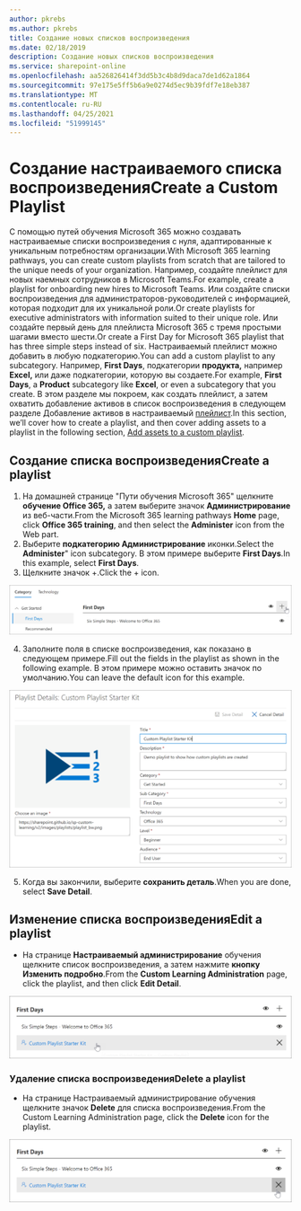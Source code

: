 ```yaml
---
author: pkrebs
ms.author: pkrebs
title: Создание новых списков воспроизведения
ms.date: 02/18/2019
description: Создание новых списков воспроизведения
ms.service: sharepoint-online
ms.openlocfilehash: aa526826414f3dd5b3c4b8d9daca7de1d62a1864
ms.sourcegitcommit: 97e175e5ff5b6a9e0274d5ec9b39fdf7e18eb387
ms.translationtype: MT
ms.contentlocale: ru-RU
ms.lasthandoff: 04/25/2021
ms.locfileid: "51999145"
---
```

# <a name="create-a-custom-playlist"></a><span data-ttu-id="79539-103">Создание настраиваемого списка воспроизведения</span><span class="sxs-lookup"><span data-stu-id="79539-103">Create a Custom Playlist</span></span>

<span data-ttu-id="79539-104">С помощью путей обучения Microsoft 365 можно создавать настраиваемые списки воспроизведения с нуля, адаптированные к уникальным потребностям организации.</span><span class="sxs-lookup"><span data-stu-id="79539-104">With Microsoft 365 learning pathways, you can create custom playlists from scratch that are tailored to the unique needs of your organization.</span></span> <span data-ttu-id="79539-105">Например, создайте плейлист для новых наемных сотрудников в Microsoft Teams.</span><span class="sxs-lookup"><span data-stu-id="79539-105">For example, create a playlist for onboarding new hires to Microsoft Teams.</span></span> <span data-ttu-id="79539-106">Или создайте списки воспроизведения для администраторов-руководителей с информацией, которая подходит для их уникальной роли.</span><span class="sxs-lookup"><span data-stu-id="79539-106">Or create playlists for executive administrators with information suited to their unique role.</span></span> <span data-ttu-id="79539-107">Или создайте первый день для плейлиста Microsoft 365 с тремя простыми шагами вместо шести.</span><span class="sxs-lookup"><span data-stu-id="79539-107">Or create a First Day for Microsoft 365 playlist that has three simple steps instead of six.</span></span> <span data-ttu-id="79539-108">Настраиваемый плейлист можно добавить в любую подкатегорию.</span><span class="sxs-lookup"><span data-stu-id="79539-108">You can add a custom playlist to any subcategory.</span></span> <span data-ttu-id="79539-109">Например, **First Days**, подкатегории **продукта,** например **Excel,** или даже подкатегории, которую вы создаете.</span><span class="sxs-lookup"><span data-stu-id="79539-109">For example, **First Days**, a **Product** subcategory like **Excel**, or even a subcategory that you create.</span></span> <span data-ttu-id="79539-110">В этом разделе мы покроем, как создать плейлист, а затем охватить добавление активов в список воспроизведения в следующем разделе Добавление активов в настраиваемый [плейлист](custom_addassets.md).</span><span class="sxs-lookup"><span data-stu-id="79539-110">In this section, we’ll cover how to create a playlist, and then cover adding assets to a playlist in the following section, [Add assets to a custom playlist](custom_addassets.md).</span></span>

## <a name="create-a-playlist"></a><span data-ttu-id="79539-111">Создание списка воспроизведения</span><span class="sxs-lookup"><span data-stu-id="79539-111">Create a playlist</span></span> 

1. <span data-ttu-id="79539-112">На домашней странице "Пути  обучения Microsoft 365" щелкните **обучение Office 365,** а затем выберите значок **Администрирование** из веб-части.</span><span class="sxs-lookup"><span data-stu-id="79539-112">From the Microsoft 365 learning pathways **Home** page, click **Office 365 training**, and then select the **Administer** icon from the Web part.</span></span> 
2. <span data-ttu-id="79539-113">Выберите **подкатегорию Администрирование** иконки.</span><span class="sxs-lookup"><span data-stu-id="79539-113">Select the **Administer**" icon  subcategory.</span></span> <span data-ttu-id="79539-114">В этом примере выберите **First Days**.</span><span class="sxs-lookup"><span data-stu-id="79539-114">In this example, select **First Days**.</span></span>  
3. <span data-ttu-id="79539-115">Щелкните значок +.</span><span class="sxs-lookup"><span data-stu-id="79539-115">Click the + icon.</span></span>  

![cg-newplaylistbtn.png](media/cg-newplaylistbtn.png)

4.  <span data-ttu-id="79539-117">Заполните поля в списке воспроизведения, как показано в следующем примере.</span><span class="sxs-lookup"><span data-stu-id="79539-117">Fill out the fields in the playlist as shown in the following example.</span></span> <span data-ttu-id="79539-118">В этом примере можно оставить значок по умолчанию.</span><span class="sxs-lookup"><span data-stu-id="79539-118">You can leave the default icon for this example.</span></span> 

![cg-newplaylistdetails.png](media/cg-newplaylistdetails.png)

5.  <span data-ttu-id="79539-120">Когда вы закончили, выберите **сохранить деталь**.</span><span class="sxs-lookup"><span data-stu-id="79539-120">When you are done, select **Save Detail**.</span></span> 

## <a name="edit-a-playlist"></a><span data-ttu-id="79539-121">Изменение списка воспроизведения</span><span class="sxs-lookup"><span data-stu-id="79539-121">Edit a playlist</span></span>

- <span data-ttu-id="79539-122">На странице **Настраиваемый администрирование** обучения щелкните список воспроизведения, а затем нажмите **кнопку Изменить подробно**.</span><span class="sxs-lookup"><span data-stu-id="79539-122">From the **Custom Learning Administration** page, click the playlist, and then click **Edit Detail**.</span></span>  

![cg-editplaylist.png](media/cg-editplaylist.png)

### <a name="delete-a-playlist"></a><span data-ttu-id="79539-124">Удаление списка воспроизведения</span><span class="sxs-lookup"><span data-stu-id="79539-124">Delete a playlist</span></span>

- <span data-ttu-id="79539-125">На странице Настраиваемый администрирование обучения щелкните значок **Delete** для списка воспроизведения.</span><span class="sxs-lookup"><span data-stu-id="79539-125">From the Custom Learning Administration page, click the **Delete** icon for the playlist.</span></span>  

![cg-deleteplaylist.png](media/cg-deleteplaylist.png)